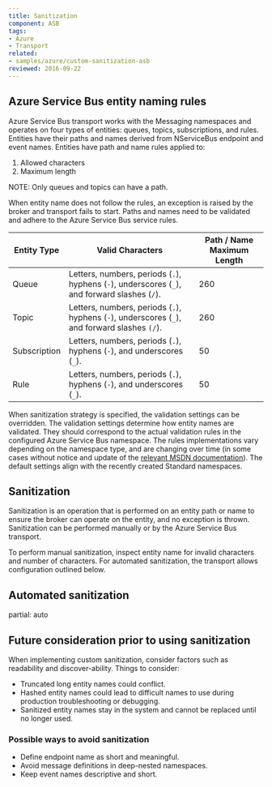 ```yaml
---
title: Sanitization
component: ASB
tags:
- Azure
- Transport
related: 
- samples/azure/custom-sanitization-asb
reviewed: 2016-09-22
---
```



## Azure Service Bus entity naming rules

Azure Service Bus transport works with the Messaging namespaces and operates on four types of entities: queues, topics, subscriptions, and rules. Entities have their paths and names derived from NServiceBus endpoint and event names. Entities have path and name rules applied to:

 1. Allowed characters
 1. Maximum length

NOTE: Only queues and topics can have a path.

When entity name does not follow the rules, an exception is raised by the broker and transport fails to start. Paths and names need to be validated and adhere to the Azure Service Bus service rules.

| Entity Type  | Valid Characters | Path / Name Maximum Length |
|--------------|------------------|----------------------------|
| Queue        | Letters, numbers, periods (`.`), hyphens (`-`), underscores (`_`), and forward slashes (`/`). | 260 |
| Topic        | Letters, numbers, periods (`.`), hyphens (`-`), underscores (`_`), and forward slashes `(/`). | 260 |
| Subscription | Letters, numbers, periods (`.`), hyphens (`-`), and underscores (`_`). | 50  |
| Rule         | Letters, numbers, periods (`.`), hyphens (`-`), and underscores (`_`). | 50  |


When sanitization strategy is specified, the validation settings can be overridden. The validation settings determine how entity names are validated. They should correspond to the actual validation rules in the configured Azure Service Bus namespace. The rules implementations vary depending on the namespace type, and are changing over time (in some cases without notice and update of the [relevant MSDN documentation](https://docs.microsoft.com/en-us/azure/service-bus-messaging/service-bus-quotas)). The default settings align with the recently created Standard namespaces.


## Sanitization

Sanitization is an operation that is performed on an entity path or name to ensure the broker can operate on the entity, and no exception is thrown. Sanitization can be performed manually or by the Azure Service Bus transport.

To perform manual sanitization, inspect entity name for invalid characters and number of characters. For automated sanitization, the transport allows configuration outlined below.


## Automated sanitization

partial: auto


## Future consideration prior to using sanitization

When implementing custom sanitization, consider factors such as readability and discover-ability. Things to consider:

 * Truncated long entity names could conflict.
 * Hashed entity names could lead to difficult names to use during production troubleshooting or debugging.
 * Sanitized entity names stay in the system and cannot be replaced until no longer used.


### Possible ways to avoid sanitization

 * Define endpoint name as short and meaningful.
 * Avoid message definitions in deep-nested namespaces.
 * Keep event names descriptive and short.
